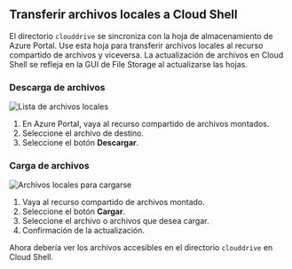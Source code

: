 ## <a name="transfer-local-files-to-cloud-shell"></a>Transferir archivos locales a Cloud Shell
El directorio `clouddrive` se sincroniza con la hoja de almacenamiento de Azure Portal. Use esta hoja para transferir archivos locales al recurso compartido de archivos y viceversa. La actualización de archivos en Cloud Shell se refleja en la GUI de File Storage al actualizarse las hojas.

### <a name="download-files"></a>Descarga de archivos

![Lista de archivos locales](../articles/cloud-shell/media/persisting-shell-storage/download.png)
1. En Azure Portal, vaya al recurso compartido de archivos montados.
2. Seleccione el archivo de destino.
3. Seleccione el botón **Descargar**.

### <a name="upload-files"></a>Carga de archivos

![Archivos locales para cargarse](../articles/cloud-shell/media/persisting-shell-storage/upload.png)
1. Vaya al recurso compartido de archivos montado.
2. Seleccione el botón **Cargar**.
3. Seleccione el archivo o archivos que desea cargar.
4. Confirmación de la actualización.

Ahora debería ver los archivos accesibles en el directorio `clouddrive` en Cloud Shell.